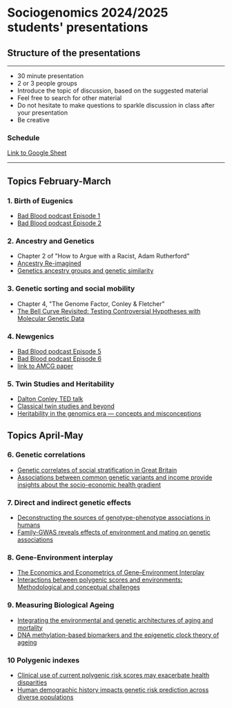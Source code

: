 # Sociogenomics 2024/2025 students' presentations

## Structure of the presentations
---
* 30 minute  presentation
* 2 or 3 people groups
* Introduce the topic of discussion, based on the suggested material
* Feel free to search for other material 
* Do not hesitate to make questions to sparkle discussion in class after your presentation
* Be creative

### Schedule 
[Link to Google Sheet](https://docs.google.com/spreadsheets/d/1o5zT3MD26qwEwNjszzkAibP4LqyPcX5tALOloeLyqLA/edit?gid=0#gid=0)

---
## Topics February-March

### 1. Birth of Eugenics 

* [Bad Blood podcast Episode 1](https://www.bbc.co.uk/sounds/play/m001fm8m)
* [Bad Blood podcast Episode 2](https://www.bbc.co.uk/sounds/play/m001fd36)

### 2. Ancestry and Genetics 

* Chapter 2 of "How to Argue with a Racist, Adam Rutherford"
* [Ancestry Re-imagined](https://www.youtube.com/watch?v=64Z-LqxZ-18)
* [Genetics ancestry groups and genetic similarity](https://gcbias.org/2022/07/12/genetic-ancestry-groups-and-genetic-similarity/)


### 3. Genetic sorting and social mobility

* Chapter 4, "The Genome Factor, Conley & Fletcher"
* [The Bell Curve Revisited: Testing Controversial Hypotheses with Molecular Genetic Data](https://www.sociologicalscience.com/download/vol-3/july/SocSci_v3_520to539.pdf)


### 4. Newgenics 

* [Bad Blood podcast Episode 5](https://www.bbc.co.uk/sounds/play/m001g927)
* [Bad Blood podcast Episode 6](https://www.bbc.co.uk/sounds/play/m001gj50)
* [link to AMCG paper](https://www.gimjournal.org/article/S1098-3600(23)01068-7/fulltext)

### 5. Twin Studies and  Heritability

* [Dalton Conley TED talk](https://www.youtube.com/watch?v=AMYM1SXDefQ)
* [Classical twin studies and beyond](https://www.nature.com/articles/nrg932)
* [Heritability in the genomics era — concepts and misconceptions](https://www.nature.com/articles/nrg2322)



## Topics April-May

### 6. Genetic correlations

* [Genetic correlates of social stratification in Great Britain](papers/abdelloaoui_et_al2019.pdf)
* [Associations between common genetic variants and income provide insights about the socio-economic health gradient](https://www.nature.com/articles/s41562-024-02080-7)
### 7. Direct and indirect genetic effects
* [Deconstructing the sources of genotype-phenotype associations in humans](https://alextisyoung.github.io/assets/pdf/deconstructing.pdf)
* [Family-GWAS reveals effects of environment and mating on genetic associations](https://www.medrxiv.org/content/medrxiv/early/2024/10/04/2024.10.01.24314703.full.pdf)
### 8. Gene-Environment interplay
* [The Economics and Econometrics of Gene–Environment Interplay](papers/biroli_et_al_2025.pdf)
* [Interactions between polygenic scores and environments: Methodological and conceptual challenges](https://sociologicalscience.com/download/vol-7/september/SocSci_v7_465to486.pdf)
### 9. Measuring Biological Ageing
* [Integrating the environmental and genetic architectures of aging and mortality](https://www.nature.com/articles/s41591-024-03483-9)
* [DNA methylation-based biomarkers and the epigenetic clock theory of ageing](https://www.nature.com/articles/s41576-018-0004-3)
### 10 Polygenic indexes
* [Clinical use of current polygenic risk scores may exacerbate health disparities](papers/martin_2019.pdf)
* [Human demographic history impacts genetic risk prediction across diverse populations](https://www.cell.com/action/showPdf?pii=S0002-9297%2817%2930107-6)
